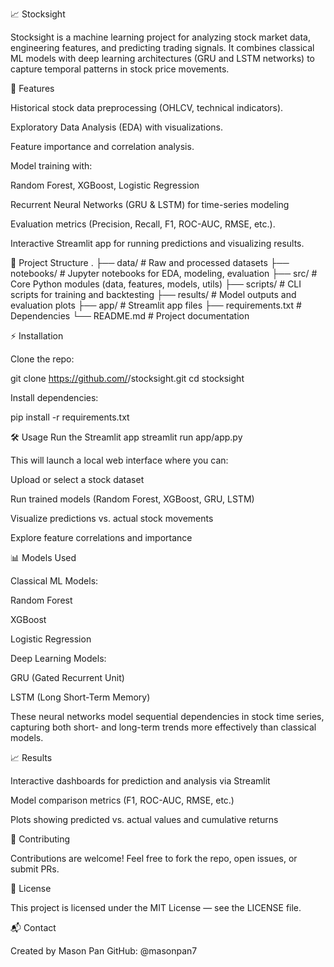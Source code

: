 📈 Stocksight

Stocksight is a machine learning project for analyzing stock market data, engineering features, and predicting trading signals. It combines classical ML models with deep learning architectures (GRU and LSTM networks) to capture temporal patterns in stock price movements.

🚀 Features

Historical stock data preprocessing (OHLCV, technical indicators).

Exploratory Data Analysis (EDA) with visualizations.

Feature importance and correlation analysis.

Model training with:

Random Forest, XGBoost, Logistic Regression

Recurrent Neural Networks (GRU & LSTM) for time-series modeling

Evaluation metrics (Precision, Recall, F1, ROC-AUC, RMSE, etc.).

Interactive Streamlit app for running predictions and visualizing results.

📂 Project Structure
.
├── data/            # Raw and processed datasets
├── notebooks/       # Jupyter notebooks for EDA, modeling, evaluation
├── src/             # Core Python modules (data, features, models, utils)
├── scripts/         # CLI scripts for training and backtesting
├── results/         # Model outputs and evaluation plots
├── app/             # Streamlit app files
├── requirements.txt # Dependencies
└── README.md        # Project documentation

⚡ Installation

Clone the repo:

git clone https://github.com/<your-username>/stocksight.git
cd stocksight


Install dependencies:

pip install -r requirements.txt

🛠 Usage
Run the Streamlit app
streamlit run app/app.py


This will launch a local web interface where you can:

Upload or select a stock dataset

Run trained models (Random Forest, XGBoost, GRU, LSTM)

Visualize predictions vs. actual stock movements

Explore feature correlations and importance

📊 Models Used

Classical ML Models:

Random Forest

XGBoost

Logistic Regression

Deep Learning Models:

GRU (Gated Recurrent Unit)

LSTM (Long Short-Term Memory)

These neural networks model sequential dependencies in stock time series, capturing both short- and long-term trends more effectively than classical models.

📈 Results

Interactive dashboards for prediction and analysis via Streamlit

Model comparison metrics (F1, ROC-AUC, RMSE, etc.)

Plots showing predicted vs. actual values and cumulative returns

🤝 Contributing

Contributions are welcome! Feel free to fork the repo, open issues, or submit PRs.

📜 License

This project is licensed under the MIT License — see the LICENSE
 file.

📬 Contact

Created by Mason Pan
GitHub: @masonpan7

